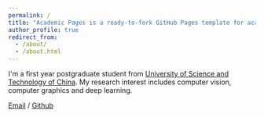 ```yaml
---
permalink: /
title: "Academic Pages is a ready-to-fork GitHub Pages template for academic personal websites"
author_profile: true
redirect_from: 
  - /about/
  - /about.html
---
```


I'm a first year postgraduate student from [University of Science and Technology of China](https://ustc.edu.cn/). My research interest includes computer vision, computer graphics and deep learning.

[Email](cuijk@mail.ustc.edu.cn) / [Github](https://github.com/germemoe)
